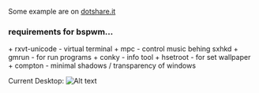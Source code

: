 <p>Some example are on <a href="http://dotshare.it/~szorfein/">dotshare.it</a></p>

<h3>requirements for bspwm...</h3>

<p>
+ rxvt-unicode - virtual terminal
+ mpc - control music behing sxhkd
+ gmrun - for run programs
+ conky - info tool 
+ hsetroot - for set wallpaper
+ compton - minimal shadows / transparency of windows
</p>

Current Desktop:
![Alt text](https://raw.githubusercontent.com/szorfein/dotfiles/master/screenshot.jpg "Screenshot")
